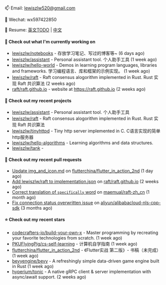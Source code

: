 📫 Email: [lewiszlw520@gmail.com](mailto:lewiszlw520@gmail.com)

💬 Wechat: wx597422850

:page_facing_up: Resume: [英文TODO](https://github.com/lewiszlw/lewiszlw/blob/main/Resume_EN.md) | [中文](https://github.com/lewiszlw/lewiszlw/blob/main/Resume_CN.md)

#### 👷 Check out what I'm currently working on

- [lewiszlw/notebooks](https://github.com/lewiszlw/notebooks) - 存放学习笔记、写过的博客等~ (6 days ago)
- [lewiszlw/assistant](https://github.com/lewiszlw/assistant) - Personal assistant tool. 个人助手工具 (1 week ago)
- [lewiszlw/hello-world](https://github.com/lewiszlw/hello-world) - Demos in learning program languages, libraries and frameworks. 学习编程语言、库和框架的示例实现。 (1 week ago)
- [lewiszlw/raft](https://github.com/lewiszlw/raft) - Raft consensus alogorithm implemented in Rust.  Rust 实现 Raft 共识算法 (2 weeks ago)
- [raft/raft.github.io](https://github.com/raft/raft.github.io) - website at https://raft.github.io (2 weeks ago)

#### 🌱 Check out my recent projects

- [lewiszlw/assistant](https://github.com/lewiszlw/assistant) - Personal assistant tool. 个人助手工具
- [lewiszlw/raft](https://github.com/lewiszlw/raft) - Raft consensus alogorithm implemented in Rust.  Rust 实现 Raft 共识算法
- [lewiszlw/tinyhttpd](https://github.com/lewiszlw/tinyhttpd) - Tiny http server implemented in C.  C语言实现的简单http服务器
- [lewiszlw/hello-algorithms](https://github.com/lewiszlw/hello-algorithms) - Learning algorithms and data structures.
- [lewiszlw/tank](https://github.com/lewiszlw/tank) - 

#### 🔨 Check out my recent pull requests

- [Update img_and_icon.md](https://github.com/flutterchina/flutter_in_action_2nd/pull/161) on [flutterchina/flutter_in_action_2nd](https://github.com/flutterchina/flutter_in_action_2nd) (1 day ago)
- [Add lewiszlw/raft to implementation.json](https://github.com/raft/raft.github.io/pull/178) on [raft/raft.github.io](https://github.com/raft/raft.github.io) (2 weeks ago)
- [Correct translation of `specifically` word](https://github.com/maemual/raft-zh_cn/pull/96) on [maemual/raft-zh_cn](https://github.com/maemual/raft-zh_cn) (1 month ago)
- [Fix connection status overwritten issue](https://github.com/aliyun/alibabacloud-nls-cpp-sdk/pull/11) on [aliyun/alibabacloud-nls-cpp-sdk](https://github.com/aliyun/alibabacloud-nls-cpp-sdk) (3 months ago)

#### ⭐ Check out my recent stars

- [codecrafters-io/build-your-own-x](https://github.com/codecrafters-io/build-your-own-x) - Master programming by recreating your favorite technologies from scratch. (1 week ago)
- [PKUFlyingPig/cs-self-learning](https://github.com/PKUFlyingPig/cs-self-learning) - 计算机自学指南 (1 week ago)
- [flutterchina/flutter_in_action_2nd](https://github.com/flutterchina/flutter_in_action_2nd) - 《Flutter实战 第二版》- 书稿（未完成） (1 week ago)
- [bevyengine/bevy](https://github.com/bevyengine/bevy) - A refreshingly simple data-driven game engine built in Rust (1 week ago)
- [hyperium/tonic](https://github.com/hyperium/tonic) - A native gRPC client &amp; server implementation with async/await support. (2 weeks ago)
